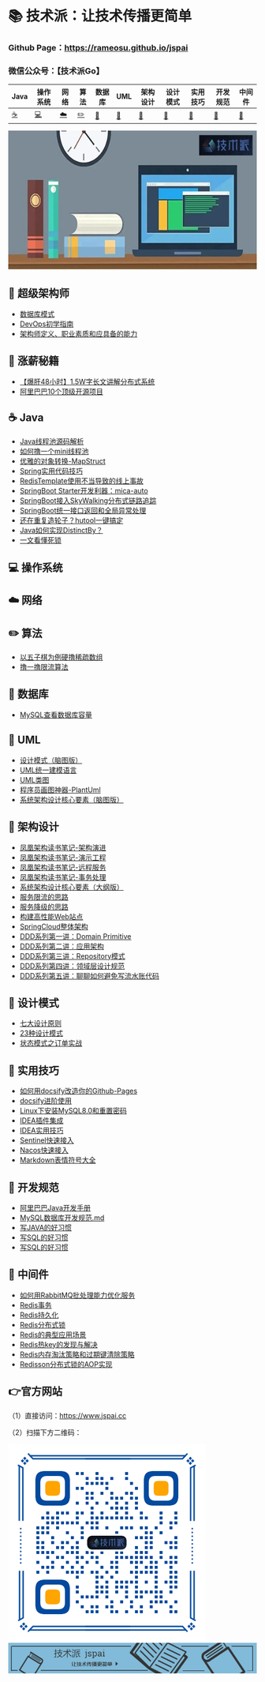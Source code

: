 

# 📚 技术派：让技术传播更简单

### Github Page：https://rameosu.github.io/jspai

### 微信公众号：【技术派Go】

| Java        | 操作系统    | 网络        | 算法                | 数据库      | UML         | 架构设计    | 设计模式    | 实用技巧    | 开发规范     | 中间件              |
| ----------- | ----------- | ----------- | ------------------- | ----------- | ----------- | ----------- | ----------- | ----------- | ------------ | ------------------- |
| [☕](#nav-1) | [💻](#nav-1) | [☁️](#nav-3) | [✏️](#nav-4) | [💾](#nav-5) | [📐](#nav-6) | [👑](#nav-7) | [🎯](#nav-8) | [🔧](#nav-9) | [📘](#nav-10) | [🚀](#nav-10) |

![logo](docs/assets/rameo/jsp.jpg) 

## 📝 超级架构师
- [数据库模式](https://rameosu.github.io/jspai/#/Architect/数据库模式.md)
- [DevOps初学指南](https://rameosu.github.io/jspai/#/Architect/DevOps初学指南.md)
- [架构师定义、职业素质和应具备的能力](https://rameosu.github.io/jspai/#/Architect/架构师定义、职业素质和应具备的能力.md)

## 💸 涨薪秘籍
- [【爆肝48小时】1.5W字长文讲解分布式系统](https://rameosu.github.io/jspai/#/SalaryIncrease/1.5W%E5%AD%97%E9%95%BF%E6%96%87%E8%AE%B2%E8%A7%A3%E5%88%86%E5%B8%83%E5%BC%8F%E7%B3%BB%E7%BB%9F)
- [阿里巴巴10个顶级开源项目](https://rameosu.github.io/jspai/#/SalaryIncrease/阿里巴巴10个顶级开源项目.md)


<span id="nav-1"></span>

## ☕ Java
- [Java线程池源码解析](https://rameosu.github.io/jspai/#/Java/Java线程池源码解析.md)
- [如何撸一个mini线程池](https://rameosu.github.io/jspai/#/Java/如何撸一个mini线程池.md)
- [优雅的对象转换-MapStruct](https://rameosu.github.io/jspai/#/Java/优雅的对象转换-MapStruct.md)
- [Spring实用代码技巧](https://rameosu.github.io/jspai/#/Java/Spring/Spring实用代码技巧.md)
- [RedisTemplate使用不当导致的线上事故](https://rameosu.github.io/jspai/#/Java/Spring/RedisTemplate使用不当导致的线上事故.md)
- [SpringBoot Starter开发利器：mica-auto](https://rameosu.github.io/jspai/#/Java/SpringBoot/mica-auto.md)
- [SpringBoot接入SkyWalking分布式链路追踪](https://rameosu.github.io/jspai/#/Java/SpringBoot/SpringBoot接入SkyWalking分布式链路追踪.md)
- [SpringBoot统一接口返回和全局异常处理](https://rameosu.github.io/jspai/#/Java/SpringBoot/SpringBoot统一接口返回和全局异常处理.md)
- [还在重复造轮子？hutool一键搞定](https://rameosu.github.io/jspai/#/Java/还在重复造轮子？hutool一键搞定.md)
- [Java如何实现DistinctBy？](https://rameosu.github.io/jspai/#/Java/Java如何实现DistinctBy.md)
- [一文看懂死锁](https://rameosu.github.io/jspai/#/Java/一文看懂死锁.md)

<span id="nav-2"></span>

## 💻 操作系统
<span id="nav-3"></span>

## ☁️ 网络
<span id="nav-4"></span>

## ✏️ 算法

- [以五子棋为例硬撸稀疏数组](https://rameosu.github.io/jspai/#/Algorithm/以五子棋为例硬撸稀疏数组.md)
- [撸一撸限流算法](https://rameosu.github.io/jspai/#/Algorithm/撸一撸限流算法.md)

<span id="nav-5"></span>

## 💾 数据库
- [MySQL查看数据库容量](https://rameosu.github.io/jspai/#/Database/MySQL查看数据库容量.md)

<span id="nav-6"></span>
## 📐 UML
- [设计模式（脑图版）](https://rameosu.github.io/jspai/#/UML/设计模式（脑图版）.md)
- [UML统一建模语言](https://rameosu.github.io/jspai/#/UML/UML统一建模语言.md)
- [UML类图](https://rameosu.github.io/jspai/#/UML/UML类图.md)
- [程序员画图神器-PlantUml](https://rameosu.github.io/jspai/#/UML/程序员画图神器-PlantUml.md)
- [系统架构设计核心要素（脑图版）](https://rameosu.github.io/jspai/#/UML/系统架构设计核心要素（脑图版）.md)

<span id="nav-7"></span>

## 👑 架构设计
- [凤凰架构读书笔记-架构演进](https://rameosu.github.io/jspai/#/Architecture/凤凰架构读书笔记-架构演进.md)
- [凤凰架构读书笔记-演示工程](https://rameosu.github.io/jspai/#/Architecture/凤凰架构读书笔记-演示工程.md)
- [凤凰架构读书笔记-远程服务](https://rameosu.github.io/jspai/#/Architecture/凤凰架构读书笔记-远程服务.md)
- [凤凰架构读书笔记-事务处理](https://rameosu.github.io/jspai/#/Architecture/凤凰架构读书笔记-事务处理.md)
- [系统架构设计核心要素（大纲版）](https://rameosu.github.io/jspai/#/Architecture/系统架构设计核心要素（大纲版）.md)
- [服务限流的思路](https://rameosu.github.io/jspai/#/Architecture/服务限流的思路.md)
- [服务降级的思路](https://rameosu.github.io/jspai/#/Architecture/服务降级的思路.md)
- [构建高性能Web站点](https://rameosu.github.io/jspai/#/Architecture/构建高性能Web站点.md)
- [SpringCloud整体架构](https://rameosu.github.io/jspai/#/Architecture/SpringCloud/SpringCloud整体架构.md)
- [DDD系列第一讲：Domain Primitive](https://rameosu.github.io/jspai/#/Architecture/DDD/DDD系列第一讲：Domain-Primitive.md)
- [DDD系列第二讲：应用架构](https://rameosu.github.io/jspai/#/Architecture/DDD/DDD系列第二讲：应用架构.md)
- [DDD系列第三讲：Repository模式](https://rameosu.github.io/jspai/#/Architecture/DDD/DDD系列第三讲：Repository模式.md)
- [DDD系列第四讲：领域层设计规范](https://rameosu.github.io/jspai/#/Architecture/DDD/DDD系列第四讲：领域层设计规范.md)
- [DDD系列第五讲：聊聊如何避免写流水账代码](https://rameosu.github.io/jspai/#/Architecture/DDD/DDD系列第五讲：聊聊如何避免写流水账代码.md)

<span id="nav-8"></span>

## 🎯 设计模式

- [七大设计原则](https://rameosu.github.io/jspai/#/DesignPattern/七大设计原则.md)
- [23种设计模式](https://rameosu.github.io/jspai/#/DesignPattern/23种设计模式.md)
- [状态模式之订单实战](https://rameosu.github.io/jspai/#/DesignPattern/状态模式之订单实战.md)

<span id="nav-9"></span>

## 🔧 实用技巧
- [如何用docsify改造你的Github-Pages](https://rameosu.github.io/jspai/#/Skill/如何用docsify改造你的Github-Pages.md)
- [docsify进阶使用](https://rameosu.github.io/jspai/#/Skill/docsify进阶使用.md)
- [Linux下安装MySQL8.0和重置密码](https://rameosu.github.io/jspai/#/Skill/Linux下安装MySQL8.0和重置密码.md)
- [IDEA插件集成](https://rameosu.github.io/jspai/#/Skill/IDEA插件集成.md)
- [IDEA实用技巧](https://rameosu.github.io/jspai/#/Skill/IDEA实用技巧.md)
- [Sentinel快速接入](https://rameosu.github.io/jspai/#/Skill/Sentinel快速接入.md)
- [Nacos快速接入](https://rameosu.github.io/jspai/#/Skill/Nacos快速接入.md)
- [Markdown表情符号大全](https://rameosu.github.io/jspai/#/Skill/Markdown表情符号大全.md)

<span id="nav-10"></span>

## 📘 开发规范
- [阿里巴巴Java开发手册](https://rameosu.github.io/jspai/#/Specification/阿里巴巴Java开发手册.md)
- [MySQL数据库开发规范.md](https://rameosu.github.io/jspaiSpecification/MySQL数据库开发规范.md)
- [写JAVA的好习惯](https://rameosu.github.io/jspai/#/Specification/写JAVA的好习惯.md)
- [写SQL的好习惯](https://rameosu.github.io/jspai/#/Specification/写SQL的好习惯.md)
- [写SQL的好习惯](https://rameosu.github.io/jspai/#/Specification/写SQL的好习惯.md)

<span id="nav-11"></span>

## 🚀 中间件
- [如何用RabbitMQ批处理能力优化服务](https://rameosu.github.io/jspai/#/Middleware/MQ/如何用RabbitMQ批处理能力优化服务.md)
- [Redis事务](https://rameosu.github.io/jspai/#/Middleware/Redis/Redis事务.md)
- [Redis持久化](https://rameosu.github.io/jspai/#/Middleware/Redis/Redis持久化.md)
- [Redis分布式锁](https://rameosu.github.io/jspai/#/Middleware/Redis/Redis分布式锁.md)
- [Redis的典型应用场景](https://rameosu.github.io/jspai/#/Middleware/Redis/Redis的应用场景.md)
- [Redis热key的发现与解决](https://rameosu.github.io/jspai/#/Middleware/Redis/Redis热key的发现与解决.md)
- [Redis内存淘汰策略和过期键清除策略](https://rameosu.github.io/jspai/#/Middleware/Redis/Redis内存淘汰策略和过期键清除策略.md)
- [Redisson分布式锁的AOP实现](https://rameosu.github.io/jspai/#/Middleware/Redis/Redisson分布式锁的AOP实现.md)



## 👉官方网站

（1）直接访问：https://www.jspai.cc

（2）扫描下方二维码：

![qrcode](docs/assets/rameo/qrcode.png)
![banner](docs/assets/rameo/jspai.jpg) 
